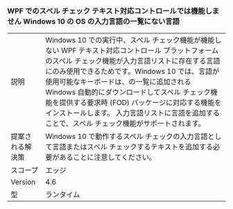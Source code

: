 ### <a name="wpf-spell-checking-in-text-enabled-controls-will-not-work-in-windows-10-for-languages-not-in-the-oss-input-language-list"></a>WPF でのスペル チェック テキスト対応コントロールでは機能しません Windows 10 の OS の入力言語の一覧にない言語

|   |   |
|---|---|
|説明|Windows 10 での実行中、スペル チェック機能が機能しない WPF テキスト対応コントロール プラットフォームのスペル チェック機能が入力言語リストに存在する言語にのみ使用できるためです。Windows 10 では、言語が使用可能なキーボードは、の一覧に追加される Windows 自動的にダウンロードしてスペル チェック機能を提供する要求時 (FOD) パッケージに対応する機能をインストールします。 入力言語リストに言語を追加することで、スペル チェック機能がサポートされます。|
|提案される解決策|Windows 10 で動作するスペル チェックの入力言語として言語またはスペル チェックするテキストを追加する必要があることに注意してください。|
|スコープ|エッジ|
|Version|4.6|
|型|ランタイム|

